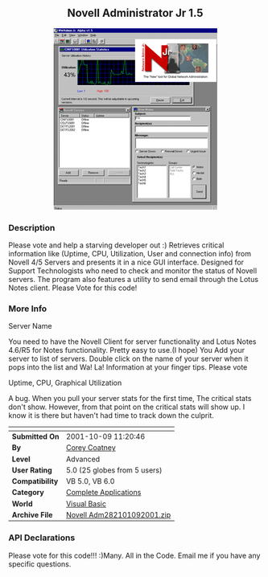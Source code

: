 ﻿<div align="center">

## Novell Administrator Jr 1\.5

<img src="PIC20011091112166189.gif">
</div>

### Description

Please vote and help a starving developer out :) Retrieves critical information like (Uptime, CPU, Utilization, User and connection info) from Novell 4/5 Servers and presents it in a nice GUI interface. Designed for Support Technologists who need to check and monitor the status of Novell servers. The program also features a utility to send email through the Lotus Notes client. Please Vote for this code!
 
### More Info
 
Server Name

You need to have the Novell Client for server functionality and Lotus Notes 4.6/R5 for Notes functionality. Pretty easy to use.(I hope) You Add your server to list of servers. Double click on the name of your server when it pops into the list and Wa! La! Information at your finger tips. Please vote

Uptime, CPU, Graphical Utilization

A bug. When you pull your server stats for the first time, The critical stats don't show. However, from that point on the critical stats will show up. I know it is there but haven't had time to track down the culprit.


<span>             |<span>
---                |---
**Submitted On**   |2001-10-09 11:20:46
**By**             |[Corey Coatney](https://github.com/Planet-Source-Code/PSCIndex/blob/master/ByAuthor/corey-coatney.md)
**Level**          |Advanced
**User Rating**    |5.0 (25 globes from 5 users)
**Compatibility**  |VB 5\.0, VB 6\.0
**Category**       |[Complete Applications](https://github.com/Planet-Source-Code/PSCIndex/blob/master/ByCategory/complete-applications__1-27.md)
**World**          |[Visual Basic](https://github.com/Planet-Source-Code/PSCIndex/blob/master/ByWorld/visual-basic.md)
**Archive File**   |[Novell Adm282101092001\.zip](https://github.com/Planet-Source-Code/corey-coatney-novell-administrator-jr-1-5__1-27939/archive/master.zip)

### API Declarations

Please vote for this code!!! :)Many. All in the Code. Email me if you have any specific questions.





